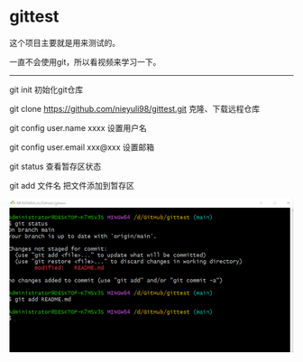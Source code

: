 # gittest

这个项目主要就是用来测试的。

一直不会使用git，所以看视频来学习一下。

-------

git init	初始化git仓库

git clone https://github.com/nieyuli98/gittest.git	克隆、下载远程仓库

git config user.name xxxx	设置用户名

git config user.email	xxx@xxx	设置邮箱  

git status	 查看暂存区状态

git add 文件名	把文件添加到暂存区

![image-20240214204848627](./README-img/image-20240214204848627.png)